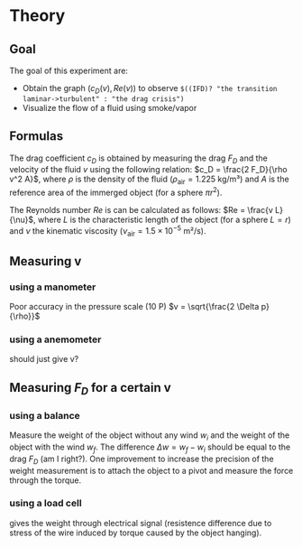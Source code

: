 # Theory

## Goal
The goal of this experiment are:
- Obtain the graph $(c_D(v), Re(v))$ to observe ```$((IFD)? "the transition laminar->turbulent" : "the drag crisis")```
- Visualize the flow of a fluid using smoke/vapor

## Formulas

The drag coefficient $c_D$ is obtained by measuring the drag $F_D$ and the velocity of the fluid $v$ using the following relation:
$c_D = \frac{2 F_D}{\rho v^2 A}$, where $\rho$ is the density of the fluid ($\rho _{\text{air}} = 1.225$ kg/m³) and $A$ is the reference area of the immerged object (for a sphere $\pi r^2$).

The Reynolds number $Re$ is can be calculated as follows: $Re = \frac{v L}{\nu}$, where $L$ is the characteristic length of the object (for a sphere $L = r$) and $\nu$ the kinematic viscosity ($\nu _{\text{air}} = 1.5 \times 10^{-5}$ m²/s).

## Measuring v

### using a manometer
Poor accuracy in the pressure scale (10 P)
$v = \sqrt{\frac{2 \Delta p}{\rho}}$

### using a anemometer

should just give v?

## Measuring $F_D$ for a certain v

### using a balance
Measure the weight of the object without any wind $w_i$ and the weight of the object with the wind $w_f$. The difference $\Delta w = w_f - w_i$ should be equal to the drag $F_D$ (am I right?).
One improvement to increase the precision of the weight measurement is to attach the object to a pivot and measure the force through the torque.

### using a load cell
gives the weight through electrical signal (resistence difference due to stress of the wire induced by torque caused by the object hanging).



